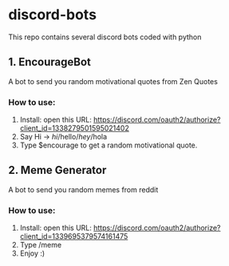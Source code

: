 # discord-bots
This repo contains several discord bots coded with python

## 1. EncourageBot
A bot to send you random motivational quotes from Zen Quotes

### How to use:
1. Install: open this URL: https://discord.com/oauth2/authorize?client_id=1338279501595021402
2. Say Hi -> $hi/$hello/$hey/$hola
3. Type $encourage to get a random motivational quote. 
   

## 2. Meme Generator
A bot to send you random memes from reddit

### How to use:
1. Install: open this URL: https://discord.com/oauth2/authorize?client_id=1339695379574161475
2. Type /meme
3. Enjoy :) 